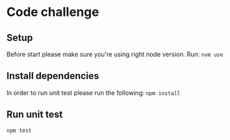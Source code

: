 # Code challenge

## Setup
Before start please make sure you're using right node version.
Run:
`nvm use`

## Install dependencies
In order to run unit test please run the following:
`npm install`

## Run unit test
`npm test`
